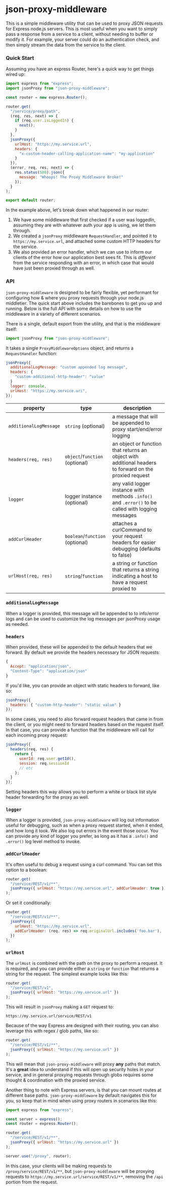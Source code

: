 # json-proxy-middleware

This is a simple middleware utility that can be used to proxy JSON requests
for Express node.js servers. This is most useful when you want to simply
pass a response from a service to a client, without needing to buffer or
modify it. For example, your server could do an authentication check, and
then simply stream the data from the service to the client.

### Quick Start

Assuming you have an express Router, here's a quick way to get things wired up:

```js
import express from "express";
import jsonProxy from "json-proxy-middleware";

const router = new express.Router();

router.get(
  "/service/proxy/path",
  (req, res, next) => {
    if (req.user.isLoggedIn) {
      next();
    }
  },
  jsonProxy({
    urlHost: "https://my.service.url",
    headers: {
      "x-custom-header-calling-application-name": "my-application"
    }
  }),
  (error, req, res, next) => {
    res.status(500).json({
      message: "Whoops! The Proxy Middleware Broke!"
    });
  }
);

export default router;
```

In the example above, let's break down what happened in our router:

1.  We have some middleware that first checked if a user was loggedIn, assuming
    they are with whatever auth your app is using, we let them through.
1.  We created a `jsonProxy` middleware `RequestHandler`, and pointed it to
    `https://my.service.url`, and attached some custom HTTP headers for the
    service.
1.  We also provided an error handler, which we can use to inform our clients
    of the error how our application best sees fit. This is _different_ from the
    service responding with an error, in which case that would have just been
    proxied through as well.

### API

`json-proxy-middleware` is designed to be fairly flexible, yet performant for
configuring how & where you proxy requests through your node.js middletier.
The quick start above includes the barebones to get you up and running. Below
is the full API with some details on how to use the middleware in a variety
of different scenarios.

There is a single, default export from the utility, and that is the middleware
itself:

```js
import jsonProxy from "json-proxy-middleware";
```

It takes a single `ProxyMiddlewareOptions` object, and returns a `RequestHandler`
function:

```js
jsonProxy({
  additionalLogMessage: "custom appended log message",
  headers: {
    "custom-additional-http-header": "value"
  }
  logger: console,
  urlHost: "https://my.service.uri",
});
```

| property               | type                            | description                                                                                            |
| ---------------------- | ------------------------------- | ------------------------------------------------------------------------------------------------------ |
| `additionalLogMessage` | `string` (optional)             | a message that will be appended to proxy start/end/error logging                                       |
| `headers(req, res)`    | `object`/`function` (optional)  | an object or function that returns an object with additional headers to forward on the proxied request |
| `logger`               | logger instance (optional)      | any valid logger instance with methods `.info()` and `.error()` to be called with logging messages     |
| `addCurlHeader`        | `boolean`/`function` (optional) | attaches a curlCommand to your request headers for easier debugging (defaults to false)                |
| `urlHost(req, res)`    | `string`/`function`             | a string or function that returns a string indicating a host to have a request proxied to              |

### `additionalLogMessage`

When a logger is provided, this message will be appended to to info/error logs and
can be used to customize the log messages per jsonProxy usage as needed.

### `headers`

When provided, these will be appended to the default headers that we forward. By
default we provide the headers necessary for JSON requests:

```js
{
  Accept: "application/json",
  "Content-Type": "application/json"
}
```

If you'd like, you can provide an object with static headers to forward, like so:

```js
jsonProxy({
  headers: { "custom-http-header": "static value" }
});
```

In some cases, you need to also forward request headers that came in from the client,
or you might need to forward headers based on the request itself. In that case,
you can provide a function that the middleware will call for each incoming proxy
request:

```js
jsonProxy({
  headers(req, res) {
    return {
      userId: req.user.getId(),
      session: req.sessionId
      // etc
    };
  }
});
```

Setting headers this way allows you to perform a white or black list style header
forwarding for the proxy as well.

### `logger`

When a logger is provided, `json-proxy-middleware` will log out information useful
for debugging, such as when a proxy request started, when it ended, and how long it
took. We also log out errors in the event those occur. You can provide any kind of
logger you prefer, as long as it has a `.info()` and `.error()` log level method to
invoke.

### `addCurlHeader`

It's often useful to debug a request using a curl command. You can set this option to a boolean:

```js
router.get(
  "/service/REST/v1/**",
  jsonProxy({ urlHost: "https://my.service.url", addCurlHeader: true })
);
```

Or set it conditionally:

```js
router.get(
  "/service/REST/v1/**",
  jsonProxy({
    urlHost: "https://my.service.url",
    addCurlHeader: (req, res) => req.originalUrl.includes('foo.bar'),
  })
);
```

### `urlHost`

The `urlHost` is combined with the path on the proxy to perform a request. It is
required, and you can provide either a `string` or `function` that returns a string
for the request. The simplest example looks like this:

```js
router.get(
  "/service/REST/v1",
  jsonProxy({ urlHost: "https://my.service.url" })
);
```

This will result in `jsonProxy` making a `GET` request to:

```
https://my.service.url/service/REST/v1
```

Because of the way Express are designed with their routing, you can also
leverage this with regex / glob paths, like so:

```js
router.get(
  "/service/REST/v1/**",
  jsonProxy({ urlHost: "https://my.service.url" })
);
```

This will mean that `json-proxy-middleware` will proxy **any** paths that match.
It's a **great** idea to understand if this will open up security holes in your
service, and in general proxying requests through globs requires some thought &
coordination with the proxied service.

Another thing to note with Express servers, is that you can mount routes at
different base paths. `json-proxy-middleware` by default navigates this for you,
so keep that in mind when using proxy routers in scenarios like this:

```js
import express from "express";

const server = express();
const router = express.Router();

router.get(
  "/service/REST/v1/**",
  jsonProxy({ urlHost: "https://my.service.url" })
);

server.use("/proxy", router);
```

In this case, your clients will be making requests to `/proxy/service/REST/v1/**`,
but `json-proxy-middleware` will be proxying requests to
`https://my.service.url/service/REST/v1/**`, removing the `/api` portion from the
request.
